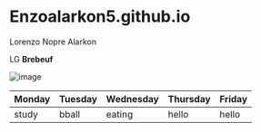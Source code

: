 # Enzoalarkon5.github.io
Lorenzo Nopre Alarkon

LG **Brebeuf**

![image](https://user-images.githubusercontent.com/122419166/212816023-aaedde5a-da42-461c-9877-9123b14a4b3c.png)


| Monday | Tuesday | Wednesday | Thursday | Friday |
|--------|---------|-----------|----------|--------|
| study  |  bball  |  eating   |  hello   | hello  |
